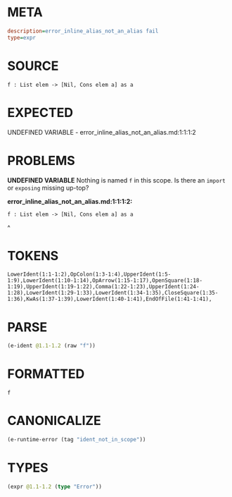 # META
~~~ini
description=error_inline_alias_not_an_alias fail
type=expr
~~~
# SOURCE
~~~roc
f : List elem -> [Nil, Cons elem a] as a
~~~
# EXPECTED
UNDEFINED VARIABLE - error_inline_alias_not_an_alias.md:1:1:1:2
# PROBLEMS
**UNDEFINED VARIABLE**
Nothing is named `f` in this scope.
Is there an `import` or `exposing` missing up-top?

**error_inline_alias_not_an_alias.md:1:1:1:2:**
```roc
f : List elem -> [Nil, Cons elem a] as a
```
^


# TOKENS
~~~zig
LowerIdent(1:1-1:2),OpColon(1:3-1:4),UpperIdent(1:5-1:9),LowerIdent(1:10-1:14),OpArrow(1:15-1:17),OpenSquare(1:18-1:19),UpperIdent(1:19-1:22),Comma(1:22-1:23),UpperIdent(1:24-1:28),LowerIdent(1:29-1:33),LowerIdent(1:34-1:35),CloseSquare(1:35-1:36),KwAs(1:37-1:39),LowerIdent(1:40-1:41),EndOfFile(1:41-1:41),
~~~
# PARSE
~~~clojure
(e-ident @1.1-1.2 (raw "f"))
~~~
# FORMATTED
~~~roc
f
~~~
# CANONICALIZE
~~~clojure
(e-runtime-error (tag "ident_not_in_scope"))
~~~
# TYPES
~~~clojure
(expr @1.1-1.2 (type "Error"))
~~~
